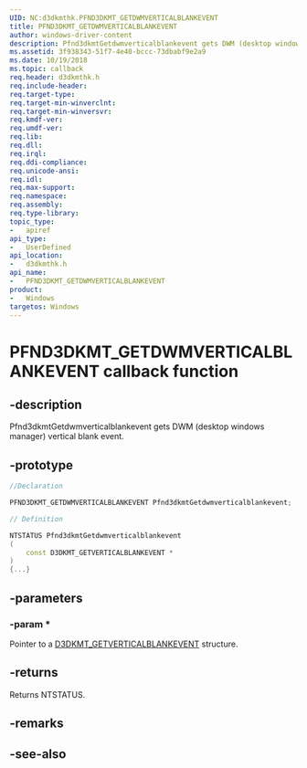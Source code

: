 ```yaml
---
UID: NC:d3dkmthk.PFND3DKMT_GETDWMVERTICALBLANKEVENT
title: PFND3DKMT_GETDWMVERTICALBLANKEVENT
author: windows-driver-content
description: Pfnd3dkmtGetdwmverticalblankevent gets DWM (desktop windows manager) vertical blank event.
ms.assetid: 3f938343-51f7-4e40-bccc-73dbabf9e2a9
ms.date: 10/19/2018
ms.topic: callback
req.header: d3dkmthk.h
req.include-header:
req.target-type:
req.target-min-winverclnt:
req.target-min-winversvr:
req.kmdf-ver:
req.umdf-ver:
req.lib:
req.dll:
req.irql: 
req.ddi-compliance:
req.unicode-ansi:
req.idl:
req.max-support:
req.namespace:
req.assembly:
req.type-library: 
topic_type: 
-	apiref
api_type: 
-	UserDefined
api_location: 
-	d3dkmthk.h
api_name: 
-	PFND3DKMT_GETDWMVERTICALBLANKEVENT
product:
-	Windows
targetos: Windows
---
```


# PFND3DKMT_GETDWMVERTICALBLANKEVENT callback function

## -description

Pfnd3dkmtGetdwmverticalblankevent gets DWM (desktop windows manager) vertical blank event.

## -prototype

```cpp
//Declaration

PFND3DKMT_GETDWMVERTICALBLANKEVENT Pfnd3dkmtGetdwmverticalblankevent; 

// Definition

NTSTATUS Pfnd3dkmtGetdwmverticalblankevent 
(
	const D3DKMT_GETVERTICALBLANKEVENT *
)
{...}

```

## -parameters

### -param * 

Pointer to a [D3DKMT_GETVERTICALBLANKEVENT](ns-d3dkmthk-_d3dkmt_getverticalblankevent.md) structure.

## -returns

Returns NTSTATUS.


## -remarks




## -see-also
